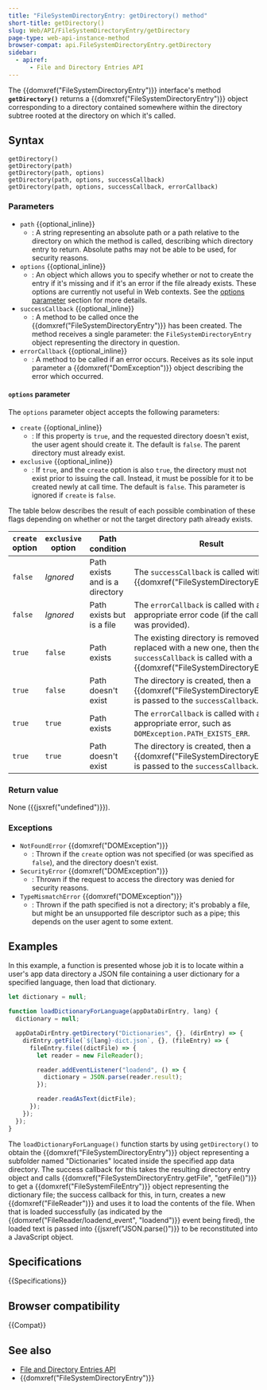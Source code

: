 ```yaml
---
title: "FileSystemDirectoryEntry: getDirectory() method"
short-title: getDirectory()
slug: Web/API/FileSystemDirectoryEntry/getDirectory
page-type: web-api-instance-method
browser-compat: api.FileSystemDirectoryEntry.getDirectory
sidebar:
  - apiref:
      - File and Directory Entries API
---
```


The {{domxref("FileSystemDirectoryEntry")}} interface's method
**`getDirectory()`** returns a
{{domxref("FileSystemDirectoryEntry")}} object corresponding to a directory contained
somewhere within the directory subtree rooted at the directory on which it's called.

## Syntax

```js-nolint
getDirectory()
getDirectory(path)
getDirectory(path, options)
getDirectory(path, options, successCallback)
getDirectory(path, options, successCallback, errorCallback)
```

### Parameters

- `path` {{optional_inline}}
  - : A string representing an absolute path or a path relative to the
    directory on which the method is called, describing which directory entry to return.
    Absolute paths may not be able to be used, for security reasons.
- `options` {{optional_inline}}
  - : An object which allows you
    to specify whether or not to create the entry if it's missing and if it's an error if
    the file already exists. These options are currently not useful in Web contexts.
    See the [options parameter](#options_parameter) section for more details.
- `successCallback` {{optional_inline}}
  - : A method to be called once the {{domxref("FileSystemDirectoryEntry")}} has been
    created. The method receives a single parameter: the
    `FileSystemDirectoryEntry` object representing the directory in question.
- `errorCallback` {{optional_inline}}
  - : A method to be called if an error occurs. Receives as its sole input parameter a
    {{domxref("DomException")}} object describing the error which occurred.

#### `options` parameter

The `options` parameter object accepts the following parameters:

- `create` {{optional_inline}}
  - : If this property is `true`, and the requested directory doesn't exist, the user agent should create it.
    The default is `false`.
    The parent directory must already exist.
- `exclusive` {{optional_inline}}
  - : If `true`, and the `create` option is also `true`, the directory must not exist prior to issuing the call.
    Instead, it must be possible for it to be created newly at call time.
    The default is `false`. This parameter is ignored if `create` is `false`.

The table below describes the result of each possible combination of these flags depending on whether or not the target directory path already exists.

| `create` option | `exclusive` option | Path condition                 | Result                                                                                                                                              |
| --------------- | ------------------ | ------------------------------ | --------------------------------------------------------------------------------------------------------------------------------------------------- |
| `false`         | _Ignored_          | Path exists and is a directory | The `successCallback` is called with a {{domxref("FileSystemDirectoryEntry")}}.                                                                     |
| `false`         | _Ignored_          | Path exists but is a file      | The `errorCallback` is called with an appropriate error code (if the callback was provided).                                                        |
| `true`          | `false`            | Path exists                    | The existing directory is removed and replaced with a new one, then the `successCallback` is called with a {{domxref("FileSystemDirectoryEntry")}}. |
| `true`          | `false`            | Path doesn't exist             | The directory is created, then a {{domxref("FileSystemDirectoryEntry")}} is passed to the `successCallback`.                                        |
| `true`          | `true`             | Path exists                    | The `errorCallback` is called with an appropriate error, such as `DOMException.PATH_EXISTS_ERR`.                                                    |
| `true`          | `true`             | Path doesn't exist             | The directory is created, then a {{domxref("FileSystemDirectoryEntry")}} is passed to the `successCallback`.                                        |

### Return value

None ({{jsxref("undefined")}}).

### Exceptions

- `NotFoundError` {{domxref("DOMException")}}
  - : Thrown if the `create` option was not specified (or was specified as
    `false`), and the directory doesn't exist.
- `SecurityError` {{domxref("DOMException")}}
  - : Thrown if the request to access the directory was denied for security reasons.
- `TypeMismatchError` {{domxref("DOMException")}}
  - : Thrown if the path specified is not a directory; it's probably a file, but might be an
    unsupported file descriptor such as a pipe; this depends on the user agent to some
    extent.

## Examples

In this example, a function is presented whose job it is to locate within a user's app
data directory a JSON file containing a user dictionary for a specified language, then
load that dictionary.

```js
let dictionary = null;

function loadDictionaryForLanguage(appDataDirEntry, lang) {
  dictionary = null;

  appDataDirEntry.getDirectory("Dictionaries", {}, (dirEntry) => {
    dirEntry.getFile(`${lang}-dict.json`, {}, (fileEntry) => {
      fileEntry.file((dictFile) => {
        let reader = new FileReader();

        reader.addEventListener("loadend", () => {
          dictionary = JSON.parse(reader.result);
        });

        reader.readAsText(dictFile);
      });
    });
  });
}
```

The `loadDictionaryForLanguage()` function starts by using
`getDirectory()` to obtain the {{domxref("FileSystemDirectoryEntry")}} object
representing a subfolder named "Dictionaries" located inside the specified app data
directory. The success callback for this takes the resulting directory entry object and
calls {{domxref("FileSystemDirectoryEntry.getFile", "getFile()")}} to get a
{{domxref("FileSystemFileEntry")}} object representing the dictionary file; the success
callback for this, in turn, creates a new {{domxref("FileReader")}} and uses it to load
the contents of the file. When that is loaded successfully (as indicated by the
{{domxref("FileReader/loadend_event", "loadend")}} event being fired), the loaded text is passed into
{{jsxref("JSON.parse()")}} to be reconstituted into a JavaScript object.

## Specifications

{{Specifications}}

## Browser compatibility

{{Compat}}

## See also

- [File and Directory Entries API](/en-US/docs/Web/API/File_and_Directory_Entries_API)
- {{domxref("FileSystemDirectoryEntry")}}
